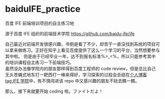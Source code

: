 # baiduIFE_practice
百度 IFE 前端培训项目的自主练习地

源于百度 IFE 组织的前端技术学院 https://github.com/baidu-ife/ife

自己最近对前端开发很感兴趣，书倒是看了不少，却苦于一直没找到系统的项目可以拿来做练习。正好在知乎上看见百度提供了这么一个学习的平台，当然想要参与其中啦。
但是由于已经毕业一年，达不到报名标准%>_<%，所以只能参考其中的培训课程自主练习一下前端技巧。        
虽然没办法像学院内的朋友那样得到百度工程师的 code review，但是总比自己无头苍蝇式地东打一耙西打一棒来得好，学习探索的过程会总结在[个人博客 tag:IFE 学院](http://www.cnblogs.com/honoka/tag/IFE%E5%AD%A6%E9%99%A2/)中，有不慎闯进该 repo 中又感兴趣的朋友不妨去瞧一瞧。

那么，接下来就要开始 coding 啦。ファイトだよ！
